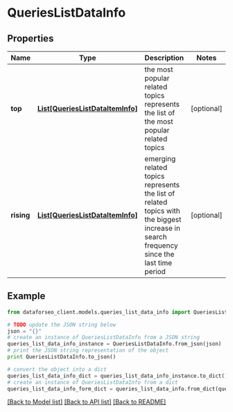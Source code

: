 # QueriesListDataInfo


## Properties

Name | Type | Description | Notes
------------ | ------------- | ------------- | -------------
**top** | [**List[QueriesListDataItemInfo]**](QueriesListDataItemInfo.md) | the most popular related topics represents the list of the most popular related topics | [optional] 
**rising** | [**List[QueriesListDataItemInfo]**](QueriesListDataItemInfo.md) | emerging related topics represents the list of related topics with the biggest increase in search frequency since the last time period | [optional] 

## Example

```python
from dataforseo_client.models.queries_list_data_info import QueriesListDataInfo

# TODO update the JSON string below
json = "{}"
# create an instance of QueriesListDataInfo from a JSON string
queries_list_data_info_instance = QueriesListDataInfo.from_json(json)
# print the JSON string representation of the object
print QueriesListDataInfo.to_json()

# convert the object into a dict
queries_list_data_info_dict = queries_list_data_info_instance.to_dict()
# create an instance of QueriesListDataInfo from a dict
queries_list_data_info_form_dict = queries_list_data_info.from_dict(queries_list_data_info_dict)
```
[[Back to Model list]](../README.md#documentation-for-models) [[Back to API list]](../README.md#documentation-for-api-endpoints) [[Back to README]](../README.md)


